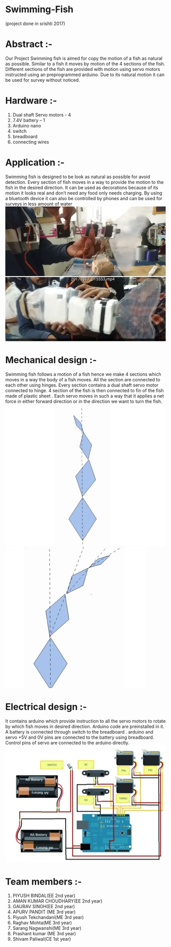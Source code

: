 # Swimming-Fish
(project done in srishti 2017)


# Abstract :-
Our Project Swimming fish is aimed for copy the motion of a fish as natural as possible.  Similar to a fish it moves by motion of the 4 sections of the fish.  Different sections of the fish are provided with motion using servo motors instructed using an preprogrammed arduino.  Due to its natural motion it can be used for survey without noticed.


# Hardware :-
1. Dual shaft Servo motors - 4
2. 7.4V battery – 1
3. Arduino nano
4. switch
5. breadboard
6. connecting wires

# Application :-
Swimming fish is designed to be look as natural as possible for avoid detection. Every section of fish moves in a way to provide the motion to the fish in the desired direction. It can be used as decorations because of its motion it looks real and don’t need any food only needs charging. By using a bluetooth device it can also be controlled by phones and can be used for surveys in less amount of water
![](image1.png)
![](image2.png)

# Mechanical design :-
Swimming fish follows a motion of a fish hence we make 4 sections which moves in a way the body of a fish moves. All the section are connected to each other using hinges. Every section contains a dual shaft servo motor connected to hinge. 4 section of the fish is then connected to fin of the fish made of plastic sheet . Each servo moves in such a way that it applies a net force in either forward direction or in the direction we want to turn the fish.
![](image3.png)
![](image4.png)

# Electrical design :-
It contains arduino which provide instruction to all the servo motors to rotate by which fish moves in desired direction. Arduino code are preinstalled in it. A battery is connected through switch to the breadboard . arduino and servo +5V and 0V pins are connected to the battery using breadboard. Control pins of servo are connected to the arduino directly.
![](image5.png)

# Team members :-
1. PIYUSH BINDAL(EE 2nd year)
2. AMAN KUMAR CHOUDHARY(EE 2nd year)
3. GAURAV SINGH(EE 2nd year)
4. APURV PANDIT (ME 3rd year)
5. Piyush Tekchandani(ME 3rd year)
6. Raghav Mohta(ME 3rd year)
7. Sarang Nagwanshi(ME 3rd year)
8. Prashant kumar (ME 3rd year)
9. Shivam Paliwal(CE 1st year)
